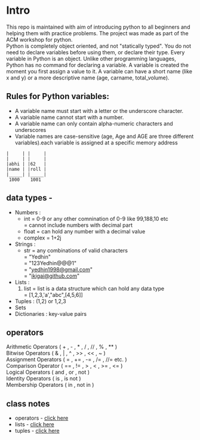 # Intro
This repo is maintained with aim of introducing python to all beginners and helping them with practice problems. The project was made as part of the ACM workshop for python.  
Python is completely object oriented, and not "statically typed".
You do not need to declare variables before using them, or declare
their type. Every variable in Python is an object.
Unlike other programming languages, Python has no command for
declaring a variable. A variable is created the moment you first assign
a value to it.
A variable can have a short name (like x and y) or a more descriptive name
(age, carname, total_volume).  

## Rules for Python variables:  
* A variable name must start with a letter or the underscore character.  
* A variable name cannot start with a number.  
* A variable name can only contain alpha-numeric characters and underscores  
* Variable names are case-sensitive (age, Age and AGE are three different variables).each variable is assigned at a specific memory address  

```
|     | |     |
|     | |     |
|abhi | |62   |
|name | |roll |
|_____| |_____|
 1000    1001
```  


## data types -
* Numbers      :  
	* int     = 0-9 or any other comnination of 0-9 like 99,188,10 etc  
                    = cannot include numbers with decimal part  
	* float   = can hold any number with a decimal value  
	* complex = 1+2j  
* Strings      :  
	* str     = any combinations of valid characters  
                  = "Yedhin"  
                  = "123Yedhin@@@1"  
                  = "yedhin1998@gmail.com"  
                  = "ikigai@github.com"  
* Lists        :  
	1) list   = list is a data structure which can hold any data type  
                  = [1,2,3,'a',"abc",[4,5,6]]  
* Tuples       : (1,2) or 1,2,3  
* Sets  
* Dictionaries : key-value pairs  

## operators
Arithmetic Operators ( +   , -  , *  , /  , // , % , ** )  
Bitwise Operators    ( &   , |  , ^  , >> , << , ~      )  
Assignment Operators ( =   , += , -= , /= , //= etc.    )  
Comparison Operator  ( ==  , != , >  , <  , >= , <=     )  
Logical Operators    ( and , or , not                   )  
Identity Operators   ( is  , is not                     )  
Membership Operators ( in  , not in                     )  

## class notes
* operators - [click here](https://raw.githubusercontent.com/yedhink/pyquiz/master/operators.py)
* lists - [click here](https://raw.githubusercontent.com/yedhink/pyquiz/master/lists.py)
* tuples - [click here](https://raw.githubusercontent.com/yedhink/pyquiz/master/tuples.py)

##

